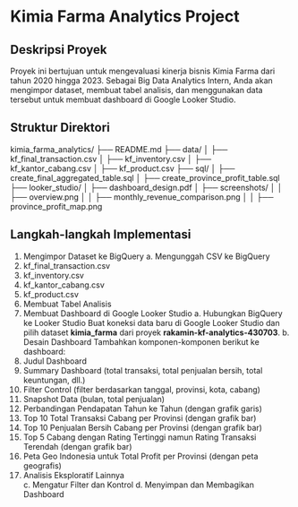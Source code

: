 # Kimia Farma Analytics Project

## Deskripsi Proyek
Proyek ini bertujuan untuk mengevaluasi kinerja bisnis Kimia Farma dari tahun 2020 hingga 2023. Sebagai Big Data Analytics Intern, Anda akan mengimpor dataset, membuat tabel analisis, dan menggunakan data tersebut untuk membuat dashboard di Google Looker Studio.

## Struktur Direktori
kimia_farma_analytics/
├── README.md
├── data/
│   ├── kf_final_transaction.csv
│   ├── kf_inventory.csv
│   ├── kf_kantor_cabang.csv
│   ├── kf_product.csv
├── sql/
│   ├── create_final_aggregated_table.sql
│   ├── create_province_profit_table.sql
├── looker_studio/
│   ├── dashboard_design.pdf
│   ├── screenshots/
│   │   ├── overview.png
│   │   ├── monthly_revenue_comparison.png
│   │   ├── province_profit_map.png

## Langkah-langkah Implementasi
1. Mengimpor Dataset ke BigQuery
   a. Mengunggah CSV ke BigQuery
      <li> kf_final_transaction.csv </li>
      <li> kf_inventory.csv </li>
      <li> kf_kantor_cabang.csv </li>
      <li> kf_product.csv </li>
2. Membuat Tabel Analisis
3. Membuat Dashboard di Google Looker Studio
   a. Hubungkan BigQuery ke Looker Studio
       Buat koneksi data baru di Google Looker Studio dan pilih dataset **kimia_farma** dari proyek **rakamin-kf-analytics-430703**.
   b. Desain Dashboard
       Tambahkan komponen-komponen berikut ke dashboard:
      <li> Judul Dashboard </li>
      <li> Summary Dashboard (total transaksi, total penjualan bersih, total keuntungan, dll.) </li>
      <li> Filter Control (filter berdasarkan tanggal, provinsi, kota, cabang) </li>
      <li> Snapshot Data (bulan, total penjualan) </li>
      <li> Perbandingan Pendapatan Tahun ke Tahun (dengan grafik garis) </li>
      <li> Top 10 Total Transaksi Cabang per Provinsi (dengan grafik bar) </li>
      <li> Top 10 Penjualan Bersih Cabang per Provinsi (dengan grafik bar) </li>
      <li> Top 5 Cabang dengan Rating Tertinggi namun Rating Transaksi Terendah (dengan grafik bar) </li>
      <li> Peta Geo Indonesia untuk Total Profit per Provinsi (dengan peta geografis) </li>
      <li> Analisis Eksploratif Lainnya </li>
    c. Mengatur Filter dan Kontrol
    d. Menyimpan dan Membagikan Dashboard
